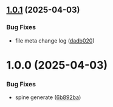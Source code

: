 ## [1.0.1](https://github.com/KhanhTQ-hub/com.localizations.tmpro-font-generator/compare/v1.0.0...v1.0.1) (2025-04-03)


### Bug Fixes

* file meta change log ([dadb020](https://github.com/KhanhTQ-hub/com.localizations.tmpro-font-generator/commit/dadb02070a8d352598a08f75251e35dcc11faacf))

# 1.0.0 (2025-04-03)


### Bug Fixes

* spine generate ([6b892ba](https://github.com/KhanhTQ-hub/com.localizations.tmpro-font-generator/commit/6b892ba6484ded543745b5a50633bf77df873585))
